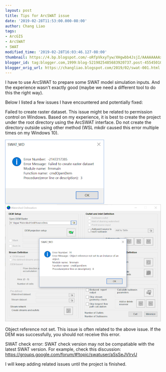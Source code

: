 ```yaml
---
layout: post
title: Tips for ArcSWAT issue
date: '2019-02-28T11:53:00.000-08:00'
author: Chang Liao
tags:
- ArcGIS
- ArcSWAT
- SWAT
modified_time: '2019-02-28T16:03:46.127-08:00'
thumbnail: https://4.bp.blogspot.com/-oRfpVkxyTyw/XHgwbb4JsjI/AAAAAAAAxZg/TOiMy0wk5Nchxpl2Hg4nnp4K6E0WAeMbwCEwYBhgL/s72-c/watershed_error.png
blogger_id: tag:blogger.com,1999:blog-5219825485683920737.post-4554501018624687272
blogger_orig_url: https://changliao.blogspot.com/2019/02/swat-001.html
---
```

I have to use ArcSWAT to prepare some SWAT model simulation inputs. And the experience wasn't exactly good (maybe we need a different tool to do this the right way).

Below I listed a few issues I have encountered and potentially fixed:

Failed to create raster dataset. This issue might be related to permission control on Windows.
Based on my experience, it is best to create the project under the root directory using the ArcSWAT interface. Do not create the directory outside using other method (WSL mkdir caused this error multiple times on my Windows 10).

![Figure 1](https://github.com/changliao/changliao.github.io/blob/main/_figure/swat_error01.png?raw=true)
![Figure 2](https://github.com/changliao/changliao.github.io/blob/main/_figure/swat_error02.png?raw=true)

Object reference not set. This issue is often related to the above issue. If the DEM was successfully, you should not receive this error.



SWAT check error: SWAT check version may not be compatiable with the latest SWAT version. For example, check this discussion: https://groups.google.com/forum/#!topic/swatuser/aSsSeJVIrvU

I will keep adding related issues until the project is finished.
